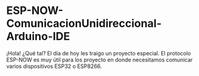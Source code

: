 # ESP-NOW-ComunicacionUnidireccional-Arduino-IDE
¡Hola! ¿Qué tal?  El día de hoy les traigo un proyecto especial. El protocolo ESP-NOW es muy útil para los proyecto en donde necesitamos comunicar varios dispositivos ESP32 o ESP8266.
